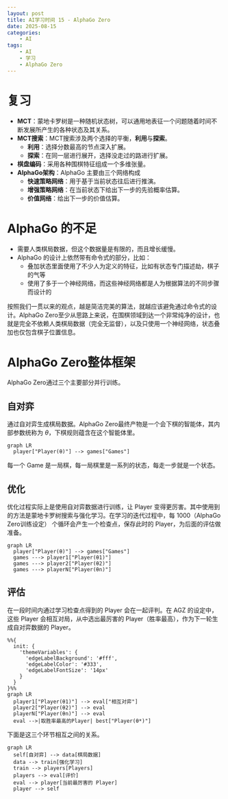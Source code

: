 ```yaml
---
layout: post
title: AI学习时间 15 - AlphaGo Zero
date: 2025-08-15
categories:
    - AI
tags:
    - AI
    - 学习
    - AlphaGo Zero
---
```


# 复习

- **MCT**：蒙地卡罗树是一种随机状态树，可以通用地表征一个问题随着时间不断发展所产生的各种状态及其关系。
- **MCT搜索**：MCT搜索涉及两个选择的平衡，**利用**与**探索**。
  - **利用**：选择分数最高的节点深入扩展。
  - **探索**：在同一层进行展开，选择没走过的路进行扩展。
- **棋盘编码**：采用各种围棋特征组成一个多维张量。
- **AlphaGo架构**：AlphaGo 主要由三个网络构成
  - **快速策略网络**：用于基于当前状态往后进行推演。
  - **增强策略网络**：在当前状态下给出下一步的先验概率估算。
  - **价值网络**：给出下一步的价值估算。

# AlphaGo 的不足

- 需要人类棋局数据，但这个数据量是有限的，而且增长缓慢。
- AlphaGo 的设计上依然带有命令式的部分，比如：
  - 叠加状态里面使用了不少人为定义的特征，比如有状态专门描述劫，棋子的气等
  - 使用了多于一个神经网络，而这些神经网络都是人为根据算法的不同步骤而设计的

按照我们一贯以来的观点，越是简洁完美的算法，就越应该避免通过命令式的设计。AlphaGo Zero至少从思路上来说，在围棋领域到达一个非常纯净的设计，也就是完全不依赖人类棋局数据（完全无监督），以及只使用一个神经网络，状态叠加也仅包含棋子位置信息。

# AlphaGo Zero整体框架

AlphaGo Zero通过三个主要部分并行训练。

## 自对弈

通过自对弈生成棋局数据。AlphaGo Zero最终产物是一个会下棋的智能体，其内部参数统称为 $\theta$，下棋规则蕴含在这个智能体里。

```mermaid
graph LR
  player["Player(θ)"] --> games["Games"]
```

每一个 Game 是一局棋，每一局棋里是一系列的状态，每走一步就是一个状态。

## 优化

优化过程实际上是使用自对弈数据进行训练，让 Player 变得更厉害。其中使用到的方法是蒙地卡罗树搜索与强化学习。在学习的迭代过程中，每 1000（AlphaGo Zero训练设定） 个循环会产生一个检查点，保存此时的 Player，为后面的评估做准备。

```mermaid
graph LR
  player["Player(θ)"] --> games["Games"]
  games ---> player1["Player(θ1)"]
  games ---> player2["Player(θ2)"]
  games ---> playerN["Player(θn)"]
```

## 评估

在一段时间内通过学习检查点得到的 Player 会在一起评判。在 AGZ 的设定中，这些 Player 会相互对局，从中选出最厉害的 Player（胜率最高），作为下一轮生成自对弈数据的 Player。

```mermaid
%%{
  init: {
    'themeVariables': {
      'edgeLabelBackground': '#fff',
      'edgeLabelColor': '#333',
      'edgeLabelFontSize': '14px'
    }
  }
}%%
graph LR
  player1["Player(θ1)"] --> eval["相互对弈"]
  player2["Player(θ2)"] --> eval
  playerN["Player(θn)"] --> eval
  eval -->|取胜率最高的Player| best["Player(θ*)"]
```

下面是这三个环节相互之间的关系。

```mermaid
graph LR
  self[自对弈] --> data[棋局数据]
  data --> train[强化学习]
  train --> players[Players]
  players --> eval[评价]
  eval --> player[当前最厉害的 Player]
  player --> self
```
